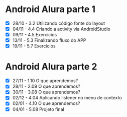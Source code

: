 # Android Alura parte 1


- [x] 28/10 - 3.2 Utilizando código fonte do layout
- [x] 04/11 - 4.4 Criando a activity via AndroidStudio
- [x] 09/11 - 4.5 Exercicios
- [x] 13/11 - 5.3 Finalizando fluxo do APP
- [x] 19/11 - 5.7 Exercicios

# Android Alura parte 2

- [x] 27/11 - 1.10   O que aprendemos?
- [x] 28/11 - 2.09   O que aprendemos?
- [x] 30/11 - 3.08   O que aprendemos?
- [x] 02/12 - 4.04   Aplicando listener no menu de contexto
- [x] 02/01 - 4.10   O que aprendemos?
- [x] 04/01 - 5.08   Projeto final